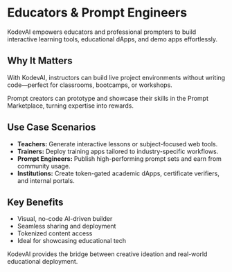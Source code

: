 
# Educators & Prompt Engineers

KodevAI empowers educators and professional prompters to build interactive learning tools, educational dApps, and demo apps effortlessly.

## Why It Matters

With KodevAI, instructors can build live project environments without writing code—perfect for classrooms, bootcamps, or workshops.

Prompt creators can prototype and showcase their skills in the Prompt Marketplace, turning expertise into rewards.

## Use Case Scenarios

* **Teachers:** Generate interactive lessons or subject-focused web tools.
* **Trainers:** Deploy training apps tailored to industry-specific workflows.
* **Prompt Engineers:** Publish high-performing prompt sets and earn from community usage.
* **Institutions:** Create token-gated academic dApps, certificate verifiers, and internal portals.

## Key Benefits

* Visual, no-code AI-driven builder
* Seamless sharing and deployment
* Tokenized content access
* Ideal for showcasing educational tech

KodevAI provides the bridge between creative ideation and real-world educational deployment.
